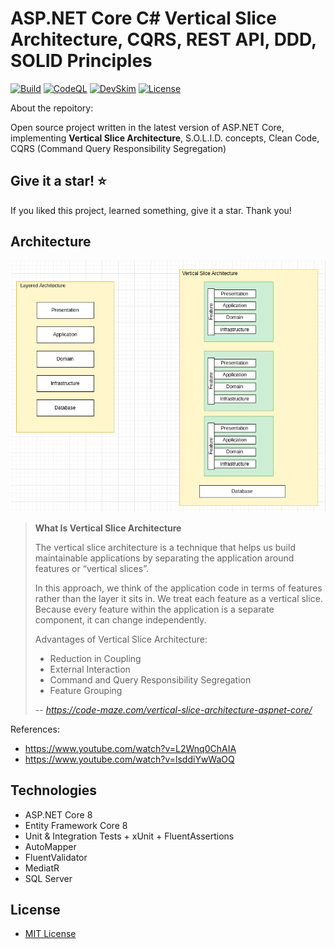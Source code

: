 # ASP.NET Core C# Vertical Slice Architecture, CQRS, REST API, DDD, SOLID Principles

[![Build](https://github.com/jeangatto/ASP.NET-Core-Vertical-Slice-Architecture/actions/workflows/dotnet.yml/badge.svg)](https://github.com/jeangatto/ASP.NET-Core-Vertical-Slice-Architecture/actions/workflows/dotnet.yml)
[![CodeQL](https://github.com/jeangatto/ASP.NET-Core-Vertical-Slice-Architecture/actions/workflows/codeql-analysis.yml/badge.svg)](https://github.com/jeangatto/ASP.NET-Core-Vertical-Slice-Architecture/actions/workflows/codeql-analysis.yml)
[![DevSkim](https://github.com/jeangatto/ASP.NET-Core-Vertical-Slice-Architecture/actions/workflows/devskim-analysis.yml/badge.svg)](https://github.com/jeangatto/ASP.NET-Core-Vertical-Slice-Architecture/actions/workflows/devskim-analysis.yml)
[![License](https://img.shields.io/github/license/jeangatto/ASP.NET-Core-Clean-Architecture-CQRS-Event-Sourcing.svg)](LICENSE)

About the repoitory:

Open source project written in the latest version of ASP.NET Core, implementing **Vertical Slice Architecture**, S.O.L.I.D. concepts, Clean Code, CQRS (Command Query Responsibility Segregation)

## Give it a star! ⭐

If you liked this project, learned something, give it a star. Thank you!

## **Architecture**

![Vertical Slice Architecture](img/vertical-slice.png "Vertical Slice Architecture")

> **What Is Vertical Slice Architecture**
> 
> The vertical slice architecture is a technique that helps us build maintainable applications by separating the application around features or “vertical slices”. 
> 
> In this approach, we think of the application code in terms of features rather than the layer it sits in. We treat each feature as a vertical slice. Because every feature within the application is a separate component, it can change independently. 
> 
> Advantages of Vertical Slice Architecture:
> - Reduction in Coupling
> - External Interaction
> - Command and Query Responsibility Segregation
> - Feature Grouping
>
> -- <cite>https://code-maze.com/vertical-slice-architecture-aspnet-core/</cite>

References:
- https://www.youtube.com/watch?v=L2Wnq0ChAIA
- https://www.youtube.com/watch?v=lsddiYwWaOQ

## **Technologies**

- ASP.NET Core 8
- Entity Framework Core 8
- Unit & Integration Tests + xUnit + FluentAssertions
- AutoMapper
- FluentValidator
- MediatR
- SQL Server

## License

- [MIT License](https://github.com/jeangatto/ASP.NET-Core-Vertical-Slice-Architecture/blob/main/LICENSE)
